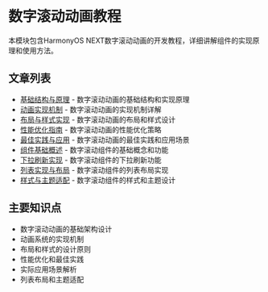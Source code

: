 # 数字滚动动画教程

本模块包含HarmonyOS NEXT数字滚动动画的开发教程，详细讲解组件的实现原理和使用方法。

## 文章列表

- [基础结构与原理](basic-structure.md) - 数字滚动动画的基础结构和实现原理
- [动画实现机制](animation-mechanism.md) - 数字滚动动画的实现机制详解
- [布局与样式实现](layout-style.md) - 数字滚动动画的布局和样式设计
- [性能优化指南](performance.md) - 数字滚动动画的性能优化策略
- [最佳实践与应用](best-practices.md) - 数字滚动动画的最佳实践和应用场景
- [组件基础概述](component-overview.md) - 数字滚动组件的基础概念和功能
- [下拉刷新实现](pull-refresh.md) - 数字滚动组件的下拉刷新功能
- [列表实现与布局](list-layout.md) - 数字滚动组件的列表布局实现
- [样式与主题适配](theme-adaptation.md) - 数字滚动组件的样式和主题设计

## 主要知识点

- 数字滚动动画的基础架构设计
- 动画系统的实现机制
- 布局和样式的设计原则
- 性能优化和最佳实践
- 实际应用场景解析
- 列表布局和主题适配